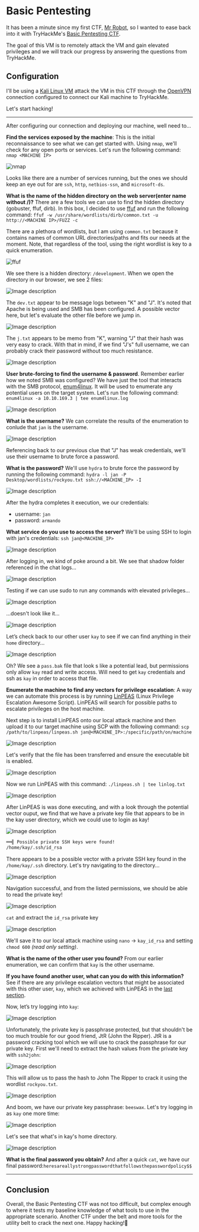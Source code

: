 # Basic Pentesting
It has been a minute since my first CTF, [Mr Robot](https://github.com/dmnuggins/CTF-Writeups/tree/main/Mr-Robot), so I wanted to ease back into it with TryHackMe's [Basic Pentesting CTF](https://tryhackme.com/room/basicpentestingjt).

The goal of this VM is to remotely attack the VM and gain elevated privileges and we will track our progress by answering the questions from TryHackMe.

## Configuration

I'll be using a [Kali Linux VM](https://www.kali.org/) attack the VM in this CTF through the [OpenVPN](https://tryhackme.com/room/openvpn) connection configured to connect our Kali machine to TryHackMe.

Let's start hacking!

---

After configuring our connection and deploying our machine, well need to...

**Find the services exposed by the machine**: This is the initial reconnaissance to see what we can get started with. Using `nmap`, we'll check for any open ports or services. Let's run the following command: `nmap <MACHINE IP>`

![nmap](https://dev-to-uploads.s3.amazonaws.com/uploads/articles/j18lzkh165vpguk4k6e1.png)

Looks like there are a number of services running, but the ones we should keep an eye out for are `ssh`, `http`, `netbios-ssn`, and `microsoft-ds`.

**What is the name of the hidden directory on the web server(enter name without /)?** There are a few tools we can use to find the hidden directory (gobuster, ffuf, dirb). In this box, I decided to use [ffuf](https://www.kali.org/tools/ffuf/) and run the following command: `ffuf -w /usr/share/wordlists/dirb/common.txt -u http://<MACHINE IP>/FUZZ -c`

There are a plethora of wordlists, but I am using `common.txt` because it contains names of common URL directories/paths and fits our needs at the moment. Note, that regardless of the tool, using the right wordlist is key to a quick enumeration.

![ffuf](https://dev-to-uploads.s3.amazonaws.com/uploads/articles/b2y5dthjlg8wy0u3stjd.png)

We see there is a hidden directory: `/development`. When we open the directory in our browser, we see 2 files:

![Image description](https://dev-to-uploads.s3.amazonaws.com/uploads/articles/9un5kic0kv2d401uuhxz.png)

The `dev.txt` appear to be message logs between "K" and "J". It's noted that Apache is being used and SMB has been configured. A possible vector here, but let's evaluate the other file before we jump in.

![Image description](https://dev-to-uploads.s3.amazonaws.com/uploads/articles/5s60h6lbg1y2sc8yxo3g.png)

The `j.txt` appears to be memo from "K", warning "J" that their hash was very easy to crack. With that in mind, if we find "J's" full username, we can probably crack their password without too much resistance.

![Image description](https://dev-to-uploads.s3.amazonaws.com/uploads/articles/ym02wvday34lpboaw06p.png)

**User brute-forcing to find the username & password**. Remember earlier how we noted SMB was configured? We have just the tool that interacts with the SMB protocol, [enum4linux](https://www.kali.org/tools/enum4linux/). It will be used to enumerate any potential users on the target system. Let's run the following command: `enum4linux -a 10.10.169.3 | tee enum4linux.log`

![Image description](https://dev-to-uploads.s3.amazonaws.com/uploads/articles/vmqzj2oqlpy6nxvafb1t.png)

**What is the username?** We can correlate the results of the enumeration to conlude that `jan` is the username.

![Image description](https://dev-to-uploads.s3.amazonaws.com/uploads/articles/we8tcfqximp7hpgsicnz.png)

Referencing back to our previous clue that "J" has weak credentials, we'll use their username to brute force a password.

**What is the password?** We'll use `hydra` to brute force the password by running the following command:  `hydra -l jan -P Desktop/wordlists/rockyou.txt ssh://<MACHINE_IP> -I`

![Image description](https://dev-to-uploads.s3.amazonaws.com/uploads/articles/1zth6ho3ykvx4j1d1g5x.png)

After the hydra completes it execution, we our credentials:
- username: `jan` 
- password: `armando`

**What service do you use to access the server?** We'll be using SSH to login with jan's credentials: `ssh jan@<MACHINE_IP>`

![Image description](https://dev-to-uploads.s3.amazonaws.com/uploads/articles/11527y7omv86xlzbeh3e.png)

After logging in, we kind of poke around a bit. We see that shadow folder referenced in the chat logs...

![Image description](https://dev-to-uploads.s3.amazonaws.com/uploads/articles/ba7rxesihq759xf254th.png)

Testing if we can use sudo to run any commands with elevated privileges...

![Image description](https://dev-to-uploads.s3.amazonaws.com/uploads/articles/7a269h1p65rj05w72fxi.png)

...doesn't look like it...

![Image description](https://dev-to-uploads.s3.amazonaws.com/uploads/articles/uffq1oklykd0ewzq6dtp.png)

Let’s check back to our other user `kay` to see if we can find anything in their `home` directory...

![Image description](https://dev-to-uploads.s3.amazonaws.com/uploads/articles/jee422k0avfynao5yzr9.png)

Oh? We see a `pass.bak` file that look s like a potential lead, but permissions only allow `kay` read and write access. Will need to get `kay` credentials and ssh as `kay` in order to access that file.

**Enumerate the machine to find any vectors for privilege escalation**:<a name="linpeas"></a> A way we can automate this process is by running [LinPEAS](https://github.com/carlospolop/PEASS-ng/tree/master/linPEAS) (Linux Privilege Escalation Awesome Script). LinPEAS will search for possible paths to escalate privileges on the host machine.

Next step is to install LinPEAS onto our local attack machine and then upload it to our target machine using SCP with the following command: `scp /path/to/linpeas/linpeas.sh jan@<MACHINE_IP>:/specific/path/on/machine`

![Image description](https://dev-to-uploads.s3.amazonaws.com/uploads/articles/nupbwpsm0777p12ffw0j.png)

Let's verify that the file has been transferred and ensure the executable bit is enabled.

![Image description](https://dev-to-uploads.s3.amazonaws.com/uploads/articles/rer8mlpcg58m39btob1a.png)

Now we run LinPEAS with this command: `./linpeas.sh | tee linlog.txt`

![Image description](https://dev-to-uploads.s3.amazonaws.com/uploads/articles/dy41sf6rw6ij2rsu91tk.png)

After LinPEAS is was done executing, and with a look through the potential vector ouput, we find that we have a private key file that appears to be in the kay user directory, which we could use to login as kay!

![Image description](https://dev-to-uploads.s3.amazonaws.com/uploads/articles/73jw9lgt6luuesu7b6hf.png)

```bash
══╣ Possible private SSH keys were found!
/home/kay/.ssh/id_rsa
```
There appears to be a possible vector with a private SSH key found in the `/home/kay/.ssh` directory. Let's try navigating to the directory...

![Image description](https://dev-to-uploads.s3.amazonaws.com/uploads/articles/shvymyb60lcpkd7agta7.png)

Navigation successful, and from the listed permissions, we should be able to read the private key!

![Image description](https://dev-to-uploads.s3.amazonaws.com/uploads/articles/hic0qn8h5jfm2r6zcy4u.png)

`cat` and extract the `id_rsa` private key

![Image description](https://dev-to-uploads.s3.amazonaws.com/uploads/articles/gijrqr61o6j3xd8686ac.png)

We'll save it to our local attack machine using `nano` → `kay_id_rsa` and setting `chmod 600` *(read only setting)*.

**What is the name of the other user you found?** From our earlier enumeration, we can confirm that `kay` is the other username.

**If you have found another user, what can you do with this information?** See if there are any privilege escalation vectors that might be associated with this other user, `kay`, which we achieved with LinPEAS in the [last section](#linpeas).

Now, let’s try logging into `kay`:

![Image description](https://dev-to-uploads.s3.amazonaws.com/uploads/articles/gxjp6axd6ehy6v8niete.png)

Unfortunately, the private key is passphrase protected, but that shouldn't be too much trouble for our good friend, JtR (John the Ripper). JtR is a password cracking tool which we will use to crack the passphrase for our private key. First we'll need to extract the hash values from the private key with `ssh2john`:

![Image description](https://dev-to-uploads.s3.amazonaws.com/uploads/articles/e6vhgkbs32txnz4rw17p.png)

This will allow us to pass the hash to John The Ripper to crack it using the wordlist `rockyou.txt`.

![Image description](https://dev-to-uploads.s3.amazonaws.com/uploads/articles/r67t6gfft0y8jiosnait.png)

And boom, we have our private key passphrase: `beeswax`. Let's try logging in as `kay` one more time:

![Image description](https://dev-to-uploads.s3.amazonaws.com/uploads/articles/pm2ss9l2xqije8uhzu7s.png)

Let's see that what's in kay's home directory.

![Image description](https://dev-to-uploads.s3.amazonaws.com/uploads/articles/8twf1sdp5sg6fiqd0h0u.png)

**What is the final password you obtain?** And after a quick `cat`, we have our final password:`heresareallystrongpasswordthatfollowsthepasswordpolicy$$`

---

## Conclusion

Overall, the Basic Pentesting CTF was not too difficult, but complex enough to where it tests my baseline knowledge of what tools to use in the appropriate scenario. Another CTF under the belt and more tools for the utility belt to crack the next one. Happy hacking!👾
